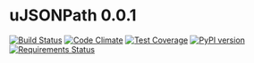 uJSONPath 0.0.1
===============

[![Build Status](https://travis-ci.org/LuizArmesto/ujsonpath.svg?branch=master)](https://travis-ci.org/LuizArmesto/ujsonpath)
[![Code Climate](https://codeclimate.com/github/LuizArmesto/ujsonpath/badges/gpa.svg)](https://codeclimate.com/github/LuizArmesto/ujsonpath)
[![Test Coverage](https://codeclimate.com/github/LuizArmesto/ujsonpath/badges/coverage.svg)](https://codeclimate.com/github/LuizArmesto/ujsonpath/coverage)
[![PyPI version](https://badge.fury.io/py/ujsonpath.svg)](https://badge.fury.io/py/ujsonpath)
[![Requirements Status](https://requires.io/github/LuizArmesto/ujsonpath/requirements.svg?branch=master)](https://requires.io/github/LuizArmesto/ujsonpath/requirements/?branch=master)
